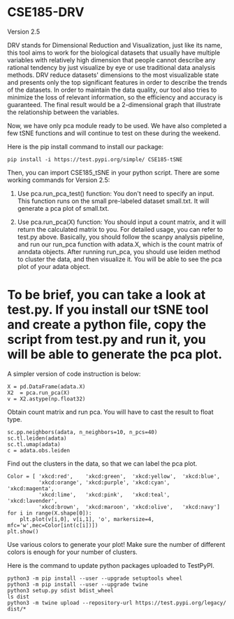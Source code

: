 # CSE185-DRV
Version 2.5

DRV stands for Dimensional Reduction and Visualization, just like its name, this tool aims to work for the biological datasets that usually have multiple variables with relatively high dimension that people cannot describe any rational tendency by just visualize by eye or use traditional data analysis methods. DRV reduce datasets' dimensions to the most visualizable state and presents only the top significant features in order to describe the trends of the datasets. In order to maintain the data quality, our tool also tries to minimize the loss of relevant information, so the efficiency and accuracy is guaranteed. The final result would be a 2-dimensional graph that illustrate the relationship between the variables.

Now, we have only pca module ready to be used. We have also completed a few tSNE functions and will continue to test on these during the weekend.

Here is the pip install command to install our package:
```
pip install -i https://test.pypi.org/simple/ CSE185-tSNE
```
Then, you can import CSE185_tSNE in your python script.
There are some working commands for Version 2.5:

1. Use pca.run_pca_test() function: You don't need to specify an input. This function runs on the small pre-labeled dataset small.txt. It will generate a pca plot of small.txt. 

2. Use pca.run_pca(X) function: You should input a count matrix, and it will return the calculated matrix to you. For detailed usage, you can refer to test.py above. Basically, you should follow the scanpy analysis pipeline, and run our run_pca function with adata.X, which is the count matrix of anndata objects. After running run_pca, you should use leiden method to cluster the data, and then visualize it. You will be able to see the pca plot of your adata object.

# To be brief, you can take a look at test.py. If you install our tSNE tool and create a python file, copy the script from test.py and run it, you will be able to generate the pca plot.

A simpler version of code instruction is below:
```
X = pd.DataFrame(adata.X)
X2  = pca.run_pca(X)
v = X2.astype(np.float32)
```
Obtain count matrix and run pca. You will have to cast the result to float type.
```
sc.pp.neighbors(adata, n_neighbors=10, n_pcs=40)
sc.tl.leiden(adata)
sc.tl.umap(adata)
c = adata.obs.leiden
```
Find out the clusters in the data, so that we can label the pca plot.
```
Color = [ 'xkcd:red',    'xkcd:green',  'xkcd:yellow',  'xkcd:blue',
          'xkcd:orange', 'xkcd:purple', 'xkcd:cyan',    'xkcd:magenta',
          'xkcd:lime',   'xkcd:pink',   'xkcd:teal',    'xkcd:lavender',
          'xkcd:brown',  'xkcd:maroon', 'xkcd:olive',   'xkcd:navy']
for i in range(X.shape[0]):
    plt.plot(v[i,0], v[i,1], 'o', markersize=4, mfc='w',mec=Color[int(c[i])])
plt.show()
```
Use various colors to generate your plot! Make sure the number of different colors is enough for your number of clusters.

Here is the command to update python packages uploaded to TestPyPI.
```
python3 -m pip install --user --upgrade setuptools wheel
python3 -m pip install --user --upgrade twine
python3 setup.py sdist bdist_wheel
ls dist
python3 -m twine upload --repository-url https://test.pypi.org/legacy/ dist/*
```
